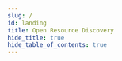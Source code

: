 ```yaml
---
slug: /
id: landing
title: Open Resource Discovery
hide_title: true
hide_table_of_contents: true
---
```


<div className="ord-home-flag" hidden />

<div className="lp-home">
  <div className="container">
    <div className="main">
      <h1 className="heading">
        <span className="name clip">Open Resource Discovery</span>
        <span className="text">Self-describing applications and services</span>
      </h1>
      <p className="tagline">A protocol for application / service metadata publishing and discovery</p>
    </div>
    <div className="image">
      <div className="image-container">
        <div className="image-bg"></div>
        <div className="lp-image image-src" alt="Open Resource Discovery" />
      </div>
    </div>
  </div>

  <div className="container">
    <div className="actions">
      <div className="action medium brand">
        [Primer](./introduction.mdx)
      </div>
      <div className="action medium alt">
        [Specification](./spec-v1/index.md)
      </div>
      <div className="action medium alt">
        [Extensions](./spec-extensions/index.md)
      </div>
      <div className="action medium alt">
        [Ecosystem](./ecosystem/index.mdx)
      </div>
    </div>

  </div>

  <div className="container">
    <div className="lp-features">
      <div className="lp-feature-card">
        <h3>Foundation</h3>
        <p>Foundation for metadata catalog and marketplaces</p>
      </div>
      <div className="lp-feature-card">
        <h3>Multi-purpose</h3>
        <p>Designed to be general-purpose</p>
      </div>
      <div className="lp-feature-card">
        <h3>Standardized</h3>
        <p>Works with a wide variety of industry-standard protocols and metadata standards</p>
      </div>
      <div className="lp-feature-card">
        <h3>Multiple scenarios</h3>
        <p>For static documentation or runtime system landscape</p>
      </div>
    </div>
  </div>
</div>
